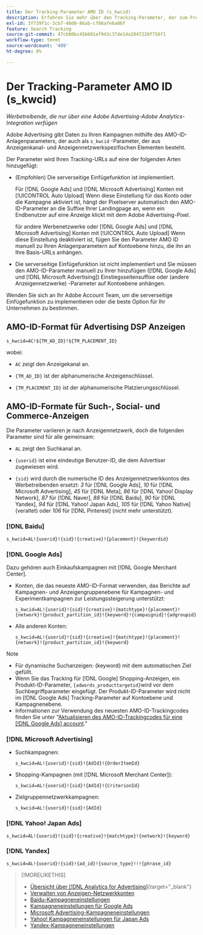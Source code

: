 ```yaml
---
title: Der Tracking-Parameter AMO ID (s_kwcid)
description: Erfahren Sie mehr über den Tracking-Parameter, der zum Freigeben von Adobe Advertising-Daten für Adobe Analytics verwendet wird.
exl-id: 3f739f1c-3cb7-40d0-86ab-cf66afe6a06f
feature: Search Tracking
source-git-commit: 47cb00bc456601ef943c37de14a2047220f756f1
workflow-type: tm+mt
source-wordcount: '409'
ht-degree: 0%

---
```


# Der Tracking-Parameter AMO ID (s_kwcid)

*Werbetreibende, die nur über eine Adobe Advertising-Adobe Analytics-Integration verfügen*

<!-- This should go in the Analytics integration chapter > IDs page, under "AMO IDs."  But I'll need to update with when/where to add the code for DSP clients. -->

Adobe Advertising gibt Daten zu Ihren Kampagnen mithilfe des AMO-ID-Anlagenparameters, der auch als `s_kwcid` -Parameter, der aus Anzeigenkanal- und Anzeigennetzwerkspezifischen Elementen besteht.

<!-- add everything below to IDs page -->

Der Parameter wird Ihren Tracking-URLs auf eine der folgenden Arten hinzugefügt:

* (Empfohlen) Die serverseitige Einfügefunktion ist implementiert.

  Für [!DNL Google Ads] und [!DNL Microsoft Advertising] Konten mit [!UICONTROL Auto Upload] Wenn diese Einstellung für das Konto oder die Kampagne aktiviert ist, hängt der Pixelserver automatisch den AMO-ID-Parameter an die Suffixe Ihrer Landingpage an, wenn ein Endbenutzer auf eine Anzeige klickt <!-- click a search ad or views a display ad --> mit dem Adobe Advertising-Pixel.

  für andere Werbenetzwerke oder [!DNL Google Ads] und [!DNL Microsoft Advertising] Konten mit [!UICONTROL Auto Upload] Wenn diese Einstellung deaktiviert ist, fügen Sie den Parameter AMO ID manuell zu Ihren Anlagenparametern auf Kontoebene hinzu, die ihn an Ihre Basis-URLs anhängen.

* <!-- (Search, Social, & Commerce only) -->Die serverseitige Einfügefunktion ist nicht implementiert und Sie müssen den AMO-ID-Parameter manuell zu Ihrer hinzufügen ([!DNL Google Ads] und [!DNL Microsoft Advertising]) Einstiegsseitensuffixe oder (andere Anzeigennetzwerke) -Parameter auf Kontoebene anhängen.

Wenden Sie sich an Ihr Adobe Account Team, um die serverseitige Einfügefunktion zu implementieren oder die beste Option für Ihr Unternehmen zu bestimmen.

## AMO-ID-Format für Advertising DSP Anzeigen

`s_kwcid=AC!${TM_AD_ID}!${TM_PLACEMENT_ID}`

wobei:

* `AC` zeigt den Anzeigekanal an.

* `{TM_AD_ID}` ist der alphanumerische Anzeigenschlüssel.

* `{TM_PLACEMENT_ID}` ist der alphanumerische Platzierungsschlüssel.

## AMO-ID-Formate für Such-, Social- und Commerce-Anzeigen

Die Parameter variieren je nach Anzeigennetzwerk, doch die folgenden Parameter sind für alle gemeinsam:

* `AL` zeigt den Suchkanal an. <!-- what about social/Facebook, and display ads on Google (like Gmail, YouTube)? -->

* `{userid}` ist eine eindeutige Benutzer-ID, die dem Advertiser zugewiesen wird.

* `{sid}` wird durch die numerische ID des Anzeigennetzwerkkontos des Werbetreibenden ersetzt: *3* für [!DNL Google Ads], *10* für [!DNL Microsoft Advertising], *45* für [!DNL Meta], *86* für [!DNL Yahoo! Display Network], *87* für [!DNL Naver], *88* für [!DNL Baidu], *90* für [!DNL Yandex], *94* für [!DNL Yahoo! Japan Ads], *105* für [!DNL Yahoo Native] (veraltet) oder *106* für [!DNL Pinterest] (nicht mehr unterstützt).

### [!DNL Baidu]

`s_kwcid=AL!{userid}!{sid}!{creative}!{placement}!{keywordid}`

### [!DNL Google Ads]

Dazu gehören auch Einkaufskampagnen mit [!DNL Google Merchant Center].

* Konten, die das neueste AMO-ID-Format verwenden, das Berichte auf Kampagnen- und Anzeigengruppenebene für Kampagnen- und Experimentkampagnen zur Leistungssteigerung unterstützt:

  `s_kwcid=AL!{userid}!{sid}!{creative}!{matchtype}!{placement}!{network}!{product_partition_id}!{keyword}!{campaignid}!{adgroupid}`

* Alle anderen Konten:

  `s_kwcid=AL!{userid}!{sid}!{creative}!{matchtype}!{placement}!{network}!{product_partition_id}!{keyword}`

>[!NOTE]
>
>* Für dynamische Suchanzeigen: {keyword} mit dem automatischen Ziel gefüllt.
>* Wenn Sie das Tracking für [!DNL Google] Shopping-Anzeigen, ein Produkt-ID-Parameter, `{adwords_producttargetid}`wird vor dem Suchbegriffparameter eingefügt. Der Produkt-ID-Parameter wird nicht im [!DNL Google Ads] Tracking-Parameter auf Kontoebene und Kampagnenebene.
>* Informationen zur Verwendung des neuesten AMO-ID-Trackingcodes finden Sie unter &quot;[Aktualisieren des AMO-ID-Trackingcodes für eine [!DNL Google Ads] account](/help/search-social-commerce/campaign-management/accounts/update-amo-id-google.md).&quot; <!-- Update terminology there too. -->

<!--

### [!DNL Meta]

`s_kwcid=AL!{userid}!{sid}!{{ad.id}}!{{campaign.id}}!{{adset.id}}`

where:

* `{{ad.id}}` is the unique numeric ID for the ad/creative.

* `{{campaign.id}}` is the unique ID for the campaign.

* `{{adset.id}}` is the unique ID for the ad set.

-->

### [!DNL Microsoft Advertising]

* Suchkampagnen:

  `s_kwcid=AL!{userid}!{sid}!{AdId}!{OrderItemId}`

* Shopping-Kampagnen (mit [!DNL Microsoft Merchant Center]):

  `s_kwcid=AL!{userid}!{sid}!{AdId}!{CriterionId}`

* Zielgruppennetzwerkkampagnen:

  `s_kwcid=AL!{userid}!{sid}!{AdId}`

### [!DNL Yahoo! Japan Ads]

`s_kwcid=AL!{userid}!{sid}!{creative}!{matchtype}!{network}!{keyword}`

### [!DNL Yandex]

`s_kwcid=AL!{userid}!{sid}!{ad_id}!{source_type}!!!{phrase_id}`

>[!MORELIKETHIS]
>
>* [Übersicht über [!DNL Analytics for Advertising]](/help/integrations/analytics/overview.md){target="_blank"}
>* [Verwalten von Anzeigen-Netzwerkkonten](/help/search-social-commerce/campaign-management/accounts/ad-network-account-manage.md)
>* [Baidu-Kampagneneinstellungen](/help/search-social-commerce/campaign-management/campaigns/campaign-settings-baidu.md)
>* [Kampagneneinstellungen für Google Ads](/help/search-social-commerce/campaign-management/campaigns/campaign-settings-google.md)
>* [Microsoft Advertising-Kampagneneinstellungen](/help/search-social-commerce/campaign-management/campaigns/campaign-settings-microsoft.md)
>* [Yahoo! Kampagneneinstellungen für Japan Ads](/help/search-social-commerce/campaign-management/campaigns/campaign-settings-yahoo-japan.md)
>* [Yandex-Kampagneneinstellungen](/help/search-social-commerce/campaign-management/campaigns/campaign-settings-yandex.md)
